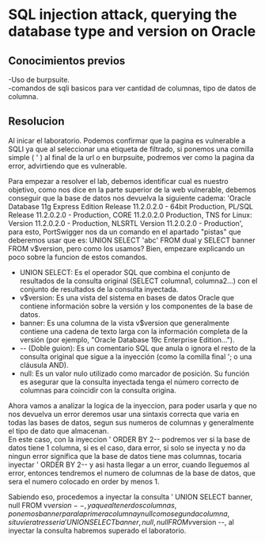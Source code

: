 # SQL injection attack, querying the database type and version on Oracle
## Conocimientos previos

-Uso de burpsuite.  
-comandos de sqli basicos para ver cantidad de columnas, tipo de datos de columna.

## Resolucion

Al inicar el laboratorio. Podemos confirmar que la pagina es vulnerable a SQLI ya que al seleccionar una etiqueta de filtrado, si ponemos una comilla simple ( ' ) al final de la url o en burpsuite, podremos ver como la pagina da error, advirtiendo que es vulnerable.

Para empezar a resolver el lab, debemos identificar cual es nuestro objetivo, como nos dice en la parte superior de la web vulnerable, debemos conseguir que la base de datos nos devuelva la siguiente cadema: 'Oracle Database 11g Express Edition Release 11.2.0.2.0 - 64bit Production, PL/SQL Release 11.2.0.2.0 - Production, CORE 11.2.0.2.0 Production, TNS for Linux: Version 11.2.0.2.0 - Production, NLSRTL Version 11.2.0.2.0 - Production', para esto, PortSwigger nos da un comando en el apartado "pistas" que deberemos usar que es: UNION SELECT 'abc' FROM dual y SELECT banner FROM v$version, pero como los usamos? Bien, empezare explicando un poco sobre la funcion de estos comandos.

- UNION SELECT: Es el operador SQL que combina el conjunto de resultados de la consulta original (SELECT columna1, columna2...) con el conjunto de resultados de la consulta inyectada.  
- v$version: Es una vista del sistema en bases de datos Oracle que contiene información sobre la versión y los componentes de la base de datos.  
- banner: Es una columna de la vista v$version que generalmente contiene una cadena de texto larga con la información completa de la versión (por ejemplo, "Oracle Database 19c Enterprise Edition...").  
- -- (Doble guion): Es un comentario SQL que anula o ignora el resto de la consulta original que sigue a la inyección (como la comilla final '; o una cláusula AND).  
- null: Es un valor nulo utilizado como marcador de posición. Su función es asegurar que la consulta inyectada tenga el número correcto de columnas para coincidir con la consulta origina.

Ahora vamos a analizar la logica de la inyeccion, para poder usarla y que no nos devuelva un error deremos usar una sintaxis correcta que varia en todas las bases de datos, segun sus numeros de columnas y generalmente el tipo de dato que almacenan.  
En este caso, con la inyeccion ' ORDER BY 2-- podremos ver si la base de datos tiene 1 columna, si es el caso, dara error, si solo se inyecta y no da ningun error significa que la base de datos tiene mas columnas, tocaria inyectar ' ORDER BY 2-- y asi hasta llegar a un error, cuando lleguemos al error, entonces tendremos el numero de columnas de la base de datos, que sera el numero colocado en order by menos 1.

Sabiendo eso, procedemos a inyectar la consulta ' UNION SELECT banner, null FROM v$version --, ya que al tener dos columnas, ponemos banner para la primera columna y null como segunda columna, si tuviera tres seria ' UNION SELECT banner, null, null FROM v$version --, al inyectar la consulta habremos superado el laboratorio.
